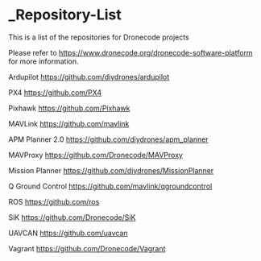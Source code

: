 # _Repository-List
This is a list of the repositories for Dronecode projects

Please refer to https://www.dronecode.org/dronecode-software-platform for more information.

Ardupilot https://github.com/diydrones/ardupilot

PX4 https://github.com/PX4

Pixhawk https://github.com/Pixhawk

MAVLink https://github.com/mavlink

APM Planner 2.0 https://github.com/diydrones/apm_planner

MAVProxy https://github.com/Dronecode/MAVProxy

Mission Planner https://github.com/diydrones/MissionPlanner

Q Ground Control https://github.com/mavlink/qgroundcontrol

ROS https://github.com/ros

SiK https://github.com/Dronecode/SiK

UAVCAN https://github.com/uavcan

Vagrant https://github.com/Dronecode/Vagrant
